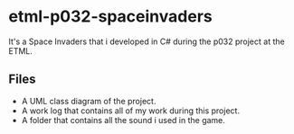 # etml-p032-spaceinvaders
It's a Space Invaders that i developed in C# during the p032 project at the ETML.

## Files

- A UML class diagram of the project.
- A work log that contains all of my work during this project.
- A folder that contains all the sound i used in the game.